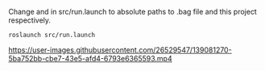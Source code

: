 Change <PATH-TO-BAG> and <PATH-TO-PROJECT> in src/run.launch to absolute paths to .bag file and this project respectively.

```
roslaunch src/run.launch
```

https://user-images.githubusercontent.com/26529547/139081270-5ba752bb-cbe7-43e5-afd4-6793e6365593.mp4

